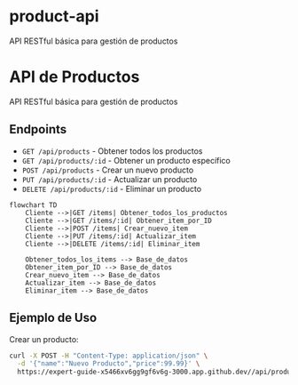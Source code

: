 # product-api
API RESTful básica para gestión de productos
# API de Productos

API RESTful básica para gestión de productos

## Endpoints

- `GET /api/products` - Obtener todos los productos
- `GET /api/products/:id` - Obtener un producto específico
- `POST /api/products` - Crear un nuevo producto
- `PUT /api/products/:id` - Actualizar un producto
- `DELETE /api/products/:id` - Eliminar un producto

```mermaid
flowchart TD
    Cliente -->|GET /items| Obtener_todos_los_productos
    Cliente -->|GET /items/:id| Obtener_item_por_ID
    Cliente -->|POST /items| Crear_nuevo_item
    Cliente -->|PUT /items/:id| Actualizar_item
    Cliente -->|DELETE /items/:id| Eliminar_item

    Obtener_todos_los_items --> Base_de_datos
    Obtener_item_por_ID --> Base_de_datos
    Crear_nuevo_item --> Base_de_datos
    Actualizar_item --> Base_de_datos
    Eliminar_item --> Base_de_datos
```
## Ejemplo de Uso

Crear un producto:
```bash
curl -X POST -H "Content-Type: application/json" \
  -d '{"name":"Nuevo Producto","price":99.99}' \
  https://expert-guide-x5466xv6gg9gf6v6g-3000.app.github.dev//api/products
```
